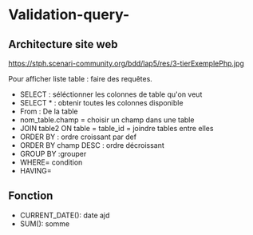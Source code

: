 
# Validation-query-


## Architecture site web 

https://stph.scenari-community.org/bdd/lap5/res/3-tierExemplePhp.jpg

Pour afficher liste table : faire des requêtes.


- SELECT : séléctionner les colonnes de table qu'on veut
- SELECT * : obtenir toutes les colonnes disponible
- From : De la table
- nom_table.champ = choisir un champ dans une table 
- JOIN table2 ON table = table_id = joindre tables entre elles
- ORDER BY : ordre croissant par def
- ORDER BY champ DESC : ordre décroissant
- GROUP BY :grouper
- WHERE= condition
- HAVING=


## Fonction 

- CURRENT_DATE(): date ajd
- SUM(): somme
